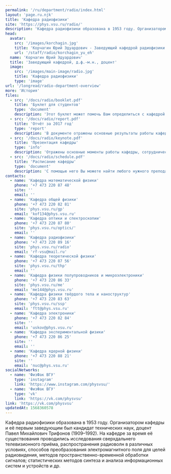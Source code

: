 ```yaml
---
permalink: '/ru/department/radio/index.html'
layout: 'page.ru.njk'
title: 'Кафедра радиофизики'
site: 'https://phys.vsu.ru/radio/'
description: 'Кафедра радиофизики образована в 1953 году. Организатором кафедры и её первым заведующим был кандидат технических наук, доцент Павел Михайлович Трифонов (1909–1992). На кафедре за время её существования проводились исследования сверхдальнего телевизионного приёма, распространения радиоволн в различных условиях, способов преобразования электромагнитного поля для целей радиовидения, методов пространственно-временной обработки сигналов; статистических методов синтеза и анализа информационных систем и устройств и др.'
head:
  avatar:
    src: '/images/korchagin.jpg'
    title: 'Корчагин Юрий Эдуардович - Заведующий кафедрой радиофизики'
    url: '/staff/radio/korchagin_yu_eh'
  name: 'Корчагин Юрий Эдуардович'
  title: 'Заведующий кафедрой, д.ф.-м.н., доцент'
  image:
    src: '/images/main-image/radio.jpg'
    title: 'Кафедра радиофизики'
    type: 'image'
url: '/longread/radio-department-overview'
more: 'История'
files:
  - src: '/docs/radio/booklet.pdf'
    title: 'Буклет для студентов'
    type: 'document'
    description: 'Этот буклет может помочь Вам определиться с кафедрой'
  - src: '/docs/radio/report.pdf'
    title: 'Отчёт за 2017 год'
    type: 'report'
    description: 'В документе отражены основные результаты работы кафедры'
  - src: '/docs/radio/keynote.pdf'
    title: 'Презентация кафедры'
    type: 'info'
    description: 'Отражены основные моменты работы кафедры, сотрудничество и научные достижения'
  - src: '/docs/radio/schedule.pdf'
    title: 'Расписание кафедры'
    type: 'document'
    description: 'С помощью него Вы можете найти любого нужного преподавателя'
contacts:
  - name: 'Кафедра математической физики'
    phone: '+7 473 220 87 48'
    site: ''
    email: ''
  - name: 'Кафедра общей физики'
    phone: '+7 473 220 82 81'
    site: 'phys.vsu.ru/gp'
    email: 'kof134@phys.vsu.ru'
  - name: 'Кафедра оптики и спектроскопии'
    phone: '+7 473 220 87 80'
    site: 'phys.vsu.ru/optics/'
    email: ''
  - name: 'Кафедра радиофизики'
    phone: '+7 473 220 89 16'
    site: 'phys.vsu.ru/radio'
    email: 'rf-vsu@mail.ru'
  - name: 'Кафедра теоретической физики'
    phone: '+7 473 220 87 56'
    site: 'phys.vsu.ru/thp'
    email: ''
  - name: 'Кафедра физики полупроводников и микроэлектроники'
    phone: '+7 473 220 86 33'
    site: 'phys.vsu.ru/me'
    email: 'me144@phys.vsu.ru'
  - name: 'Кафедра физики твёрдого тела и наноструктур'
    phone: '+7 473 220 83 63'
    site: 'phys.vsu.ru/ssp'
    email: 'ftt@phys.vsu.ru'
  - name: 'Кафедра электроники'
    phone: '+7 473 220 82 84'
    site: ''
    email: 'uskov@phys.vsu.ru'
  - name: 'Кафедра экспериментальной физики'
    phone: '+7 473 220 86 25'
    site: ''
    email: ''
  - name: 'Кафедра ядерной физики'
    phone: '+7 473 220 88 21'
    site: ''
    email: 'nuc@phys.vsu.ru'
socialNetworks:
  - name: 'ФизФак ВГУ'
    type: 'instagram'
    link: 'https://www.instagram.com/physvsu/'
  - name: 'ФизФак ВГУ'
    type: 'vk'
    link: 'https://vk.com/physvsu'
link: 'https://vk.com/physvsu'
updatedAt: 1568360578
---
```

Кафедра радиофизики образована в 1953 году. Организатором кафедры и её первым заведующим был кандидат технических наук, доцент Павел Михайлович Трифонов (1909–1992). На кафедре за время её существования проводились исследования сверхдальнего телевизионного приёма, распространения радиоволн в различных условиях, способов преобразования электромагнитного поля для целей радиовидения, методов пространственно-временной обработки сигналов; статистических методов синтеза и анализа информационных систем и устройств и др.
